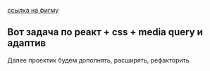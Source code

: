 [ссылка на фигму](https://www.figma.com/file/uluNJplEEiXEDogqZRe6Jj/Todo-list?node-id=0%3A1)

## Вот задача по реакт + css + media query и адаптив

Далее проектик будем дополнять, расширять, рефакторить